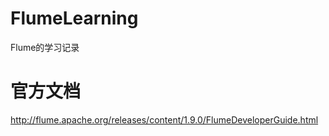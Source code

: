 # FlumeLearning
Flume的学习记录

# 官方文档

http://flume.apache.org/releases/content/1.9.0/FlumeDeveloperGuide.html

